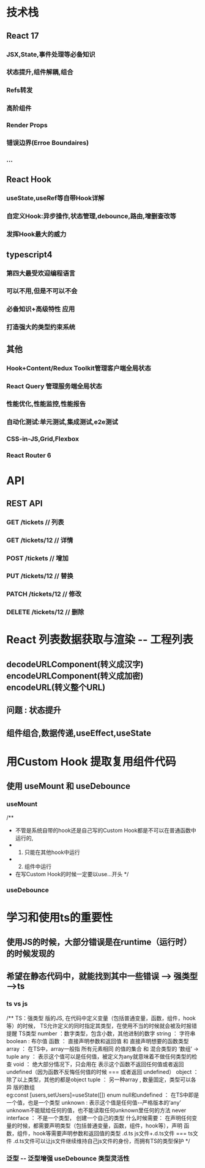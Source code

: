 # 技术栈
## React 17
### JSX,State,事件处理等必备知识
### 状态提升,组件解耦,组合
### Refs转发
### 高阶组件
### Render Props
### 错误边界(Erroe Boundaires)
### ...

## React Hook
### useState,useRef等自带Hook详解
### 自定义Hook:异步操作,状态管理,debounce,路由,增删查改等
### 发挥Hook最大的威力

## typescript4
### 第四大最受欢迎编程语言
### 可以不用,但是不可以不会
### 必备知识+高级特性 应用
### 打造强大的类型约束系统

## 其他
### Hook+Content/Redux Toolkit管理客户端全局状态
### React Query 管理服务端全局状态
### 性能优化,性能监控,性能报告
### 自动化测试:单元测试,集成测试,e2e测试 
### CSS-in-JS,Grid,Flexbox
### React Router 6


# API
## REST API
### GET /tickets // 列表
### GET /tickets/12  // 详情
### POST /tickets  // 增加
### PUT /tickets/12  // 替换 
### PATCH /tickets/12 // 修改 
### DELETE /tickets/12 // 删除 

# React 列表数据获取与渲染 -- 工程列表
## decodeURLComponent(转义成汉字) encodeURLComponent(转义成加密)  encodeURL(转义整个URL)
## 问题 : 状态提升
## 组件组合,数据传递,useEffect,useState 

# 用Custom Hook 提取复用组件代码
## 使用 useMount 和 useDebounce
### useMount
/**
 * 不管是系统自带的hook还是自己写的Custom Hook都是不可以在普通函数中运行的,
 * 1. 只能在其他hook中运行
 * 2. 组件中运行
 * 在写Custom Hook的时候一定要以use...开头
 */
### useDebounce

# 学习和使用ts的重要性
## 使用JS的时候，大部分错误是在runtime（运行时）的时候发现的
## 希望在静态代码中，就能找到其中一些错误   -->  强类型  -->ts
### ts   vs   js
/**
  TS：强类型 版的JS,
  在代码中定义变量（包括普通变量，函数，组件，hook等）的时候，
  TS允许定义的同时指定其类型，在使用不当的时候就会被及时报错提醒
  TS类型
    number ：数字类型，包含小数，其他进制的数字
    string ： 字符串
    boolean : 布尔值
    函数 ： 直接声明参数和返回值  和  直接声明想要的函数类型
    array ： 在TS中，array一般指 所有元素相同 的值的集合 和 混合类型的 ‘数组’ -> tuple
    any ： 表示这个值可以是任何值，被定义为any就意味着不做任何类型的检查
    void ： 绝大部分情况下，只会用在 表示这个函数不返回任何值或者返回undefined（因为函数不反悔任何值的时候 === 或者返回 undefined）
    object ： 除了以上类型，其他的都是object
    tuple ： 另一种array , 数量固定，类型可以各异 版的数组   
            eg:const [users,setUsers]=useState([])
    enum 
    null和undefined ： 在TS中即是一个值，也是一个类型
    unknown : 表示这个值是任何值--严格版本的‘any’   unknown不能赋给任何的值，也不能读取任何unknown里任何的方法
    never 
    interface ： 不是一个类型， 创建一个自己的类型
  什么时候需要：
    在声明任何变量的时候，都需要声明类型（包括普通变量，函数，组件，hook等），声明 函数，组件，hook等需要声明参数和返回值的类型
  .d.ts
    js文件+.d.ts文件  === ts文件
    .d.ts文件可以让js文件继续维持自己js文件的身份，而拥有TS的类型保护
*/

### 泛型  -- 泛型增强 useDebounce 类型灵活性